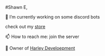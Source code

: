 #Shawn E,

🔭 I’m currently working on some discord bots 

check out my [store](https://store.shawnengmann.com/)

📫 How to reach me: join the server 

🤔 Owner of [Harley Develoepment](https://store.shawnengmann.com/)

<!--
**Shawn-E/Shawn-E** is a ✨ _special_ ✨ repository because its `README.md` (this file) appears on your GitHub profile.

Here are some ideas to get you started:

- 🔭 I’m currently working on ...
- 🌱 I’m currently learning ...
- 👯 I’m looking to collaborate on ...
- 🤔 I’m looking for help with ...
- 💬 Ask me about ...
- 📫 How to reach me: ...
- 😄 Pronouns: ...
- ⚡ Fun fact: ...
-->

